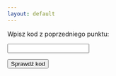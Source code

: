 ```yaml
---
layout: default
---
```


<div class="codeForm">
<form>
<p>Wpisz kod z poprzedniego punktu:</p>
<input type="text" id="lastPoint" name="fname"> <br>
<p id="failBox"></p>
<input class=btn id="clickMe" type="button" value="Sprawdź kod" onclick="checkLastPoint();"/>  
</form>
</div>


